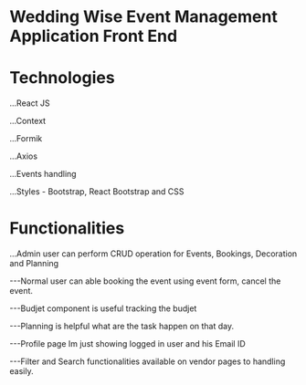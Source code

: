 # Wedding Wise Event Management Application Front End

# Technologies

...React JS

...Context 

...Formik

...Axios

...Events handling 

...Styles - Bootstrap, React Bootstrap and CSS

# Functionalities

...Admin user can perform CRUD operation for Events, Bookings, Decoration and Planning

---Normal user can able booking the event using event form, cancel the event.

---Budjet component is useful tracking the budjet

---Planning is helpful what are the task happen on that day.

---Profile page Im just showing logged in user and his Email ID

---Filter and Search functionalities available on vendor pages to handling easily.